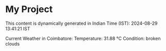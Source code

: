 # My Project

This content is dynamically generated in Indian Time (IST): 2024-08-29 13:41:21 IST


Current Weather in Coimbatore:
Temperature: 31.88 °C
Condition: broken clouds

